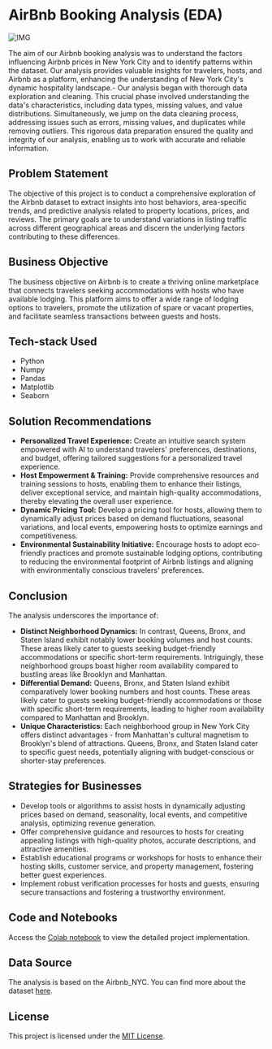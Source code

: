 
#  AirBnb Booking Analysis (EDA)
![IMG](https://wallpapercave.com/wp/wp10784400.jpg)

 The aim of our Airbnb booking analysis was to understand the factors influencing Airbnb prices in New York City and to identify patterns within the dataset. Our analysis provides valuable insights for travelers, hosts, and Airbnb as a platform, enhancing the understanding of New York City's dynamic hospitality landscape.-   Our analysis began with thorough data exploration and cleaning. This crucial phase involved understanding the data's characteristics, including data types, missing values, and value distributions. Simultaneously, we jump on the data cleaning process, addressing issues such as errors, missing values, and duplicates while removing outliers. This rigorous data preparation ensured the quality and integrity of our analysis, enabling us to work with accurate and reliable information.

## Problem Statement

The objective of this project is to conduct a comprehensive exploration of the Airbnb dataset to extract insights into host behaviors, area-specific trends, and predictive analysis related to property locations, prices, and reviews. The primary goals are to understand variations in listing traffic across different geographical areas and discern the underlying factors contributing to these differences.

## Business Objective

The business objective on Airbnb is to create a thriving online marketplace that connects travelers seeking accommodations with hosts who have available lodging. This platform aims to offer a wide range of lodging options to travelers, promote the utilization of spare or vacant properties, and facilitate seamless transactions between guests and hosts.

## Tech-stack Used
- Python
- Numpy
- Pandas
- Matplotlib
- Seaborn
  
## Solution Recommendations

- **Personalized Travel Experience:** Create an intuitive search system empowered with AI to understand travelers' preferences, destinations, and budget, offering tailored suggestions for a personalized travel experience.
- **Host Empowerment & Training:** Provide comprehensive resources and training sessions to hosts, enabling them to enhance their listings, deliver exceptional service, and maintain high-quality accommodations, thereby elevating the overall user experience.
- **Dynamic Pricing Tool:** Develop a pricing tool for hosts, allowing them to dynamically adjust prices based on demand fluctuations, seasonal variations, and local events, empowering hosts to optimize earnings and competitiveness.
- **Environmental Sustainability Initiative:** Encourage hosts to adopt eco-friendly practices and promote sustainable lodging options, contributing to reducing the environmental footprint of Airbnb listings and aligning with environmentally conscious travelers' preferences.

## Conclusion

The analysis underscores the importance of:
- **Distinct Neighborhood Dynamics:** In contrast, Queens, Bronx, and Staten Island exhibit notably lower booking volumes and host counts. These areas likely cater to guests seeking budget-friendly accommodations or specific short-term requirements. Intriguingly, these neighborhood groups boast higher room availability compared to bustling areas like Brooklyn and Manhattan.
- **Differential Demand:** Queens, Bronx, and Staten Island exhibit comparatively lower booking numbers and host counts. These areas likely cater to guests seeking budget-friendly accommodations or those with specific short-term requirements, leading to higher room availability compared to Manhattan and Brooklyn.
- **Unique Characteristics:** Each neighborhood group in New York City offers distinct advantages - from Manhattan's cultural magnetism to Brooklyn's blend of attractions. Queens, Bronx, and Staten Island cater to specific guest needs, potentially aligning with budget-conscious or shorter-stay preferences.

## Strategies for Businesses

- Develop tools or algorithms to assist hosts in dynamically adjusting prices based on demand, seasonality, local events, and competitive analysis, optimizing revenue generation.
- Offer comprehensive guidance and resources to hosts for creating appealing listings with high-quality photos, accurate descriptions, and attractive amenities.
- Establish educational programs or workshops for hosts to enhance their hosting skills, customer service, and property management, fostering better guest experiences.
- Implement robust verification processes for hosts and guests, ensuring secure transactions and fostering a trustworthy environment.

## Code and Notebooks
Access the [Colab notebook](SM_|_AirBnb_Bookings_Analysis.ipynb) to view the detailed project implementation.

## Data Source

The analysis is based on the Airbnb_NYC. You can find more about the dataset [here](https://github.com/Electra89/AirBnb_Booking_Analysis/blob/main/Airbnb_NYC.csv).


## License

This project is licensed under the [MIT License](LICENSE).

